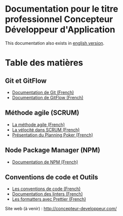 # Documentation pour le titre professionnel Concepteur Développeur d'Application

This documentation also exists in [english version](README.en.md).

# Table des matières

## Git et GitFlow

- [Documentation de Git (French)](1-basics/01-git/fr/article.md)
- [Documentation de GitFlow (French)](1-basics/02-gitflow/fr/article.md)

## Méthode agile (SCRUM)

- [La méthode agile (French)](1-basics/03-methodology/01-agile-method/fr/article.md)
- [La vélocité dans SCRUM (French)](1-basics/03-methodology/02-velocity/fr/article.md)
- [Présentation du Planning Poker (French)](1-basics/03-methodology/03-planning-poker/fr/article.md)

## Node Package Manager (NPM)

- [Documentation de NPM (French)](1-basics/04-npm/fr/article.md)

## Conventions de code et Outils

- [Les conventions de code (French)](./2-code-style/01-code-conventions/fr/article.md)
- [Documentation des linters (French)](2-code-style/02-linter/fr/article.md)
- [Les formatters avec Prettier (French)](2-code-style/03-prettier/fr/article.md)

Site web (à venir) : http://concepteur-developpeur.com/